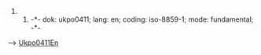 1.  1.  -\*- dok: ukpo0411; lang: en; coding: iso-8859-1; mode:
        fundamental; -\*-

\--\> [Ukpo0411En](Ukpo0411En "wikilink")
